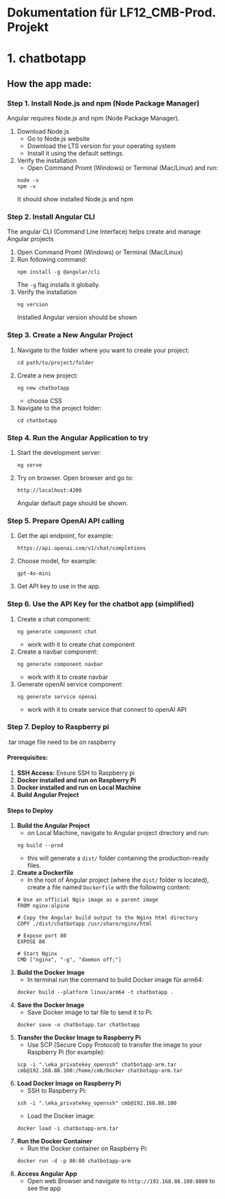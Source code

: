 # Dokumentation für LF12_CMB-Prod. Projekt

# 1. chatbotapp
## How the app made:
### Step 1. Install Node.js and npm (Node Package Manager)
Angular requires Node.js and npm (Node Package Manager).
1. Download Node.js
   * Go to Node.js website
   * Download the LTS version for your operating system
   * Install it using the default settings.
2. Verify the installation
   * Open Command Promt (Windows) or Terminal (Mac/Linux) and run:
   ```
   node -v
   npm -v
   ```
   It should show installed Node.js and npm

### Step 2. Install Angular CLI
The angular CLI (Command Line Interface) helps create and manage Angular projects
1. Open Command Promt (Windows) or Terminal (Mac/Linux)
2. Run following command:
   ```
   npm install -g @angular/cli
   ```
   The `-g` flag installs it globally.
3. Verify the installation
   ```
   ng version
   ```
   Installed Angular version should be shown

### Step 3. Create a New Angular Project
1. Navigate to the folder where you want to create your project:
   ```
   cd path/to/project/folder
   ```
2. Create a new project:
   ```
   ng new chatbotapp
   ```
   * choose CSS
3. Navigate to the project folder:
   ```
   cd chatbotapp
   ```

### Step 4. Run the Angular Application to try
1. Start the development server:
   ```
   ng serve
   ```
2. Try on browser. Open browser and go to:
   ```
   http://localhost:4200
   ```
   Angular default page should be shown.

### Step 5. Prepare OpenAI API calling
1. Get the api endpoint, for example:
   ```
   https://api.openai.com/v1/chat/completions
   ```
2. Choose model, for example:
   ```
   gpt-4o-mini
   ```
3. Get API key to use in the app.

### Step 6. Use the API Key for the chatbot app (simplified)
1. Create a chat component:
   ```
   ng generate component chat
   ```
   * work with it to create chat component
2. Create a navbar component:
   ```
   ng generate component navbar
   ```
   * work with it to create navbar
3. Generate openAI service component:
   ```
   ng generate service openai
   ```
   * work with it to create service that connect to openAI API

### Step 7. Deploy to Raspberry pi
.tar image file need to be on raspberry
#### Prerequisites:
1. **SSH Access:** Ensure SSH to Raspberry pi
2. **Docker installed and run on Raspberry Pi**
3. **Docker installed and run on Local Machine**
4. **Build Angular Project**

#### Steps to Deploy
1. **Build the Angular Project**
   * on Local Machine, navigate to Angular project directory and run:
   ```
   ng build --prod
   ```
   * this will generate a `dist/` folder containing the production-ready files.
2. **Create a Dockerfile**
   * In the root of Angular project (where the `dist/` folder is located), create a file named `Dockerfile` with the following content:
   ```
   # Use an official Ngix image as a parent image
   FROM nginx:alpine
   
   # Copy the Angular build output to the Nginx html directory
   COPY ./dist/chatbotapp /usr/share/nginx/html

   # Expose port 80
   EXPOSE 80

   # Start Nginx
   CMD ["nginx", "-g", "daemon off;"]
   ```
3. **Build the Docker Image**
   * In terminal run the command to build Docker image für arm64:
   ```
   docker build --platform linux/arm64 -t chatbotapp .
   ```
4. **Save the Docker Image**
   * Save Docker image to tar file to send it to Pi:
   ```
   docker save -o chatbotapp.tar chatbotapp
   ```
5. **Transfer the Docker Image to Raspberry Pi**
   * Use SCP (Secure Copy Protocol) to transfer the image to your Raspberry Pi (for example):
   ```
   scp -i ".\eka_privatekey_openssh" chatbotapp-arm.tar cmb@192.168.88.100:/home/cmb/Docker chatbotapp-arm.tar
   ```
6. **Load Docker Image on Raspberry Pi**
   * SSH to Raspberry Pi:
   ```
   ssh -i ".\eka_privatekey_openssh" cmb@192.168.88.100
   ```
   * Load the Docker image:
   ```
   docker load -i chatbotapp-arm.tar
   ```
7. **Run the Docker Container**
   * Run the Docker container on Raspberry Pi:
   ```
   docker run -d -p 80:80 chatbotapp-arm
   ```
8. **Access Angular App**
   * Open web Browser and navigate to `http://192.168.88.100:8080` to see the app  
